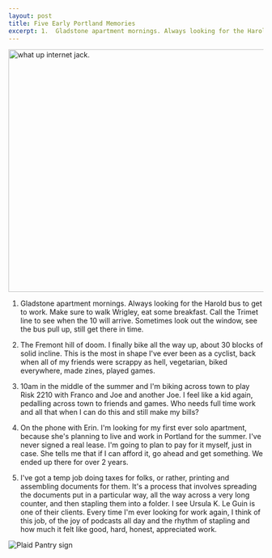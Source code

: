 ```yaml
---
layout: post
title: Five Early Portland Memories
excerpt: 1.  Gladstone apartment mornings. Always looking for the Harold bus to get to work. Make sure to walk Wrigley, eat some breakfast.
---
```


<img src="https://farm1.staticflickr.com/21/26410870_b790044036_z.jpg?zz=1" width="640" height="480" alt="what up internet jack.">

1.  Gladstone apartment mornings. Always looking for the Harold bus to get to work.  Make sure to walk Wrigley, eat some breakfast. Call the Trimet line to see when the 10 will arrive. Sometimes look out the window, see the bus pull up, still get there in time.

2. The Fremont hill of doom. I finally bike all the way up, about 30 blocks of solid incline. This is the most in shape I've ever been as a cyclist, back when all of my friends were scrappy as hell, vegetarian, biked everywhere, made zines, played games.

3. 10am in the middle of the summer and I'm biking across town to play Risk 2210 with Franco and Joe and another Joe. I feel like a kid again, pedalling across town to friends and games. Who needs full time work and all that when I can do this and still make my bills?

4. On the phone with Erin. I'm looking for my first ever solo apartment, because she's planning to live and work in Portland for the summer. I've never signed a real lease. I'm going to plan to pay for it myself, just in case. She tells me that if I can afford it, go ahead and get something. We ended up there for over 2 years.

5. I've got a temp job doing taxes for folks, or rather, printing and assembling documents for them.  It's a process that involves spreading the documents put in a particular way, all the way across a very long counter, and then stapling them into a folder. I see Ursula K. Le Guin is one of their clients. Every time I'm ever looking for work again, I think of this job, of the joy of podcasts all day and the rhythm of stapling and how much it felt like good, hard, honest, appreciated work.

<p>
<img src="http://farm1.staticflickr.com/21/26065809_659148449a_z.jpg" alt="Plaid Pantry sign">
</p>
